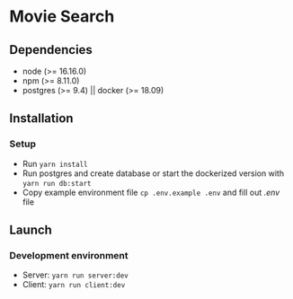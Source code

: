 # Movie Search

## Dependencies
- node (>= 16.16.0)
- npm (>= 8.11.0)
- postgres (>= 9.4) || docker (>= 18.09)


## Installation
### Setup
- Run `yarn install`
- Run postgres and create database or start the dockerized version with `yarn run db:start`
- Copy example environment file `cp .env.example .env` and fill out *.env* file


## Launch
### Development environment
- Server: `yarn run server:dev`
- Client: `yarn run client:dev`